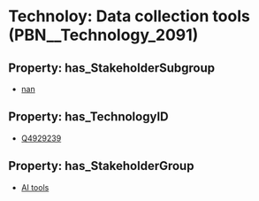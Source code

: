 # Technoloy: __Data collection tools__ (PBN__Technology_2091)

## Property: has_StakeholderSubgroup

* [nan](PBN__TechSubgroup_7)

## Property: has_TechnologyID

* [Q4929239](Q4929239)

## Property: has_StakeholderGroup

* [AI tools](PBN__TechGroup_0)

